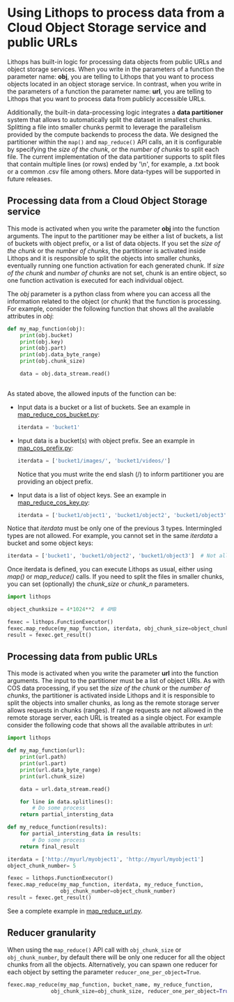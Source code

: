 # Using Lithops to process data from a Cloud Object Storage service and public URLs

Lithops has built-in logic for processing data objects from public URLs and object storage services. When you write in the parameters of a function the parameter name: **obj**, you are telling to Lithops that you want to process objects located in an object storage service. In contrast, when you write in the parameters of a function the parameter name: **url**, you are telling to Lithops that you want to process data from publicly accessible URLs. 

Additionally, the built-in data-processing logic integrates a **data partitioner** system that allows to automatically split the dataset in smallest chunks. Splitting a file into smaller chunks permit to leverage the parallelism provided by the compute backends to process the data. We designed the partitioner within the `map()` and `map_reduce()` API calls, an it is configurable by specifying the *size of the chunk*, or the *number of chunks* to split each file. The current implementation of the data partitioner supports to split files that contain multiple lines (or rows) ended by '\n', for example, a .txt book or a common .csv file among others. More data-types will be supported in future releases.


## Processing data from a Cloud Object Storage service
This mode is activated when you write the parameter **obj** into the function arguments. The input to the partitioner may be either a list of buckets, a list of buckets with object prefix, or a list of data objects. If you set the *size of the chunk* or the *number of chunks*, the partitioner is activated inside Lithops and it is responsible to split the objects into smaller chunks, eventually running one function activation for each generated chunk. If *size of the chunk* and *number of chunks* are not set, chunk is an entire object, so one function activation is executed for each individual object.

The *obj* parameter is a python class from where you can access all the information related to the object (or chunk) that the function is processing. For example, consider the following function that shows all the available attributes in *obj*:


```python
def my_map_function(obj):
    print(obj.bucket)
    print(obj.key)
    print(obj.part)
    print(obj.data_byte_range)
    print(obj.chunk_size)

    data = obj.data_stream.read()
    
```

As stated above, the allowed inputs of the function can be:

- Input data is a bucket or a list of buckets. See an example in [map_reduce_cos_bucket.py](../examples/map_reduce_cos_bucket.py):
    ```python
    iterdata = 'bucket1'
    ```

-  Input data is a bucket(s) with object prefix. See an example in [map_cos_prefix.py](../examples/map_cos_prefix.py):
    ```python
    iterdata = ['bucket1/images/', 'bucket1/videos/']
    ```
    Notice that you must write the end slash (/) to inform partitioner you are providing an object prefix.

- Input data is a list of object keys. See an example in [map_reduce_cos_key.py](../examples/map_reduce_cos_key.py):
    ```python
    iterdata = ['bucket1/object1', 'bucket1/object2', 'bucket1/object3'] 
    ```
    
Notice that *iterdata* must be only one of the previous 3 types. Intermingled types are not allowed. For example, you cannot set in the same *iterdata* a bucket and some object keys:

```python
iterdata = ['bucket1', 'bucket1/object2', 'bucket1/object3']  # Not allowed
```

Once iterdata is defined, you can execute Lithops as usual, either using *map()* or *map_reduce()* calls. If you need to split the files in smaller chunks, you can set (optionally) the *chunk_size* or *chunk_n* parameters.

```python
import lithops

object_chunksize = 4*1024**2  # 4MB

fexec = lithops.FunctionExecutor()
fexec.map_reduce(my_map_function, iterdata, obj_chunk_size=object_chunksize)
result = fexec.get_result()
```

## Processing data from public URLs
This mode is activated when you write the parameter **url** into the function arguments. The input to the partitioner must be a list of object URls. As with COS data processing, if you set the *size of the chunk* or the *number of chunks*, the partitioner is activated inside Lithops and it is responsible to split the objects into smaller chunks, as long as the remote storage server allows requests in chunks (ranges). If range requests are not allowed in the remote storage server, each URL is treated as a single object. For example consider the following code that shows all the available attributes in *url*:

```python
import lithops

def my_map_function(url):
    print(url.path)
    print(url.part)
    print(url.data_byte_range)
    print(url.chunk_size)

    data = url.data_stream.read()

    for line in data.splitlines():
        # Do some process
    return partial_intersting_data

def my_reduce_function(results):
    for partial_intersting_data in results:
        # Do some process
    return final_result

iterdata = ['http://myurl/myobject1', 'http://myurl/myobject1'] 
object_chunk_number= 5

fexec = lithops.FunctionExecutor()
fexec.map_reduce(my_map_function, iterdata, my_reduce_function,
                 obj_chunk_number=object_chunk_number)
result = fexec.get_result()
```

See a complete example in [map_reduce_url.py](../examples/map_reduce_url.py).


## Reducer granularity
When using the `map_reduce()` API call with `obj_chunk_size` or `obj_chunk_number`, by default there will be only one reducer for all the object chunks from all the objects. Alternatively, you can spawn one reducer for each object by setting the parameter `reducer_one_per_object=True`.

```python
fexec.map_reduce(my_map_function, bucket_name, my_reduce_function, 
              obj_chunk_size=obj_chunk_size, reducer_one_per_object=True)
```
